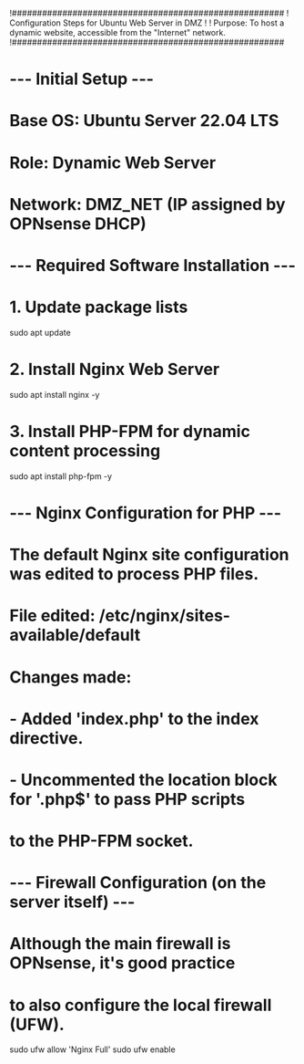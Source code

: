 !######################################################
! Configuration Steps for Ubuntu Web Server in DMZ
!
! Purpose: To host a dynamic website, accessible from the "Internet" network.
!######################################################

# --- Initial Setup ---
# Base OS: Ubuntu Server 22.04 LTS
# Role: Dynamic Web Server
# Network: DMZ_NET (IP assigned by OPNsense DHCP)

# --- Required Software Installation ---
# 1. Update package lists
sudo apt update

# 2. Install Nginx Web Server
sudo apt install nginx -y

# 3. Install PHP-FPM for dynamic content processing
sudo apt install php-fpm -y


# --- Nginx Configuration for PHP ---
# The default Nginx site configuration was edited to process PHP files.
# File edited: /etc/nginx/sites-available/default
#
# Changes made:
# - Added 'index.php' to the index directive.
# - Uncommented the location block for '\.php$' to pass PHP scripts
#   to the PHP-FPM socket.

# --- Firewall Configuration (on the server itself) ---
# Although the main firewall is OPNsense, it's good practice
# to also configure the local firewall (UFW).
sudo ufw allow 'Nginx Full'
sudo ufw enable